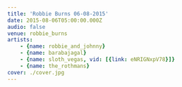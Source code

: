 ```yaml
---
title: 'Robbie Burns 06-08-2015'
date: 2015-08-06T05:00:00.000Z
audio: false
venue: robbie_burns
artists:
    - {name: robbie_and_johnny}
    - {name: barabajagal}
    - {name: sloth_vegas, vid: [{link: eNRIGNxpV78}]}
    - {name: the_rothmans}
cover: ./cover.jpg
---
```

